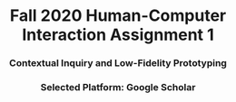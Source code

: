 # <div align="center"> Fall 2020 Human-Computer Interaction Assignment 1 </div>
### <div align="center"> Contextual Inquiry and Low-Fidelity Prototyping </div> ###

###  <div align="center"> Selected Platform: Google Scholar </div>
